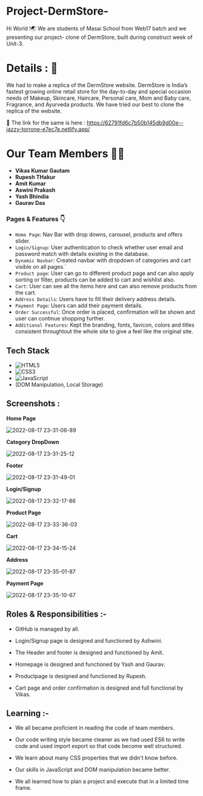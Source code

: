# Project-DermStore-
Hi World !🌏
We are students of Masai School from Web17 batch and we presenting our project- clone of DermStore, built during construct week of Unit-3.

# Details : 🔭
We had to make a replica of the DermStore website. DermStore is India’s fastest growing online retail store for the day-to-day and special occasion needs of Makeup,
Skincare, Haircare, Personal care, Mom and Baby care, Fragrance, and Ayurveda products. We have tried our best to clone the replica of the website.


 🚀 The link for the same is here : https://62791fd6c7b50b145db9d00e--jazzy-torrone-e7ec7e.netlify.app/
 

# Our Team Members 👨‍💻
  - **Vikas Kumar Gautam**
  - **Rupesh THakur**
  - **Amit Kumar**
  - **Aswini Prakash**
  - **Yash Bhindia**
  - **Gaurav Das**
  


### Pages & Features 👇

- `Home Page`: Nav Bar with drop downs, carousel, products and offers slider.
- `Login/Signup`: User authentication to check whether user email and password match with details existing in the database.
- `Dynamic Navbar`: Created navbar with dropdown of categories and cart visible on all pages.`
- `Product page`: User can go to different product page and can also apply sorting or filter, products can be added to cart and wishlist also.
- `Cart`: User can see all the items here and can also remove products from the cart.
- `Address Details`: Users have to fill their delivery address details.
- `Payment Page`: Users can add their payment details.
- `Order Successful`: Once order is placed, confirmation will be shown and user can continue shopping further.
- `Additional Features`: Kept the branding, fonts, favicon, colors  and titles consistent throughtout the whole site to give a feel like the original site.

## Tech Stack

- ![HTML5](https://img.shields.io/badge/-HTML5-000000?style=for-the-badge&logo=HTML5)
- ![CSS3](https://img.shields.io/badge/-CSS3-000000?style=for-the-badge&logo=CSS3)
- ![JavaScript](https://img.shields.io/badge/-JavaScript-000000?style=for-the-badge&logo=javascript) 
- (DOM Manipulation, Local Storage)

## Screenshots :

**Home Page**

![2022-08-17 23-31-06-89](https://user-images.githubusercontent.com/101567722/185218174-281f09f9-2733-4048-b938-bc760fa6a9b9.png)


**Category DropDown**

![2022-08-17 23-31-25-12](https://user-images.githubusercontent.com/101567722/185218217-005a77a6-02b7-4367-97c7-fe248b357538.png)

**Footer**

![2022-08-17 23-31-49-01](https://user-images.githubusercontent.com/101567722/185218267-3cd8233d-c6a8-4042-bcdc-fb21218bbf63.png)


**Login/Signup**

![2022-08-17 23-32-17-86](https://user-images.githubusercontent.com/101567722/185218292-ddd17a76-d169-4a42-9ab9-4e260575eca9.png)


**Product Page**

![2022-08-17 23-33-36-03](https://user-images.githubusercontent.com/101567722/185218363-6b366fba-f8bb-44c8-b757-865c6ff762a5.png)


**Cart**

![2022-08-17 23-34-15-24](https://user-images.githubusercontent.com/101567722/185218451-ebec766f-a7c5-4b8b-b6bc-d2a5bf9d6bcb.png)




**Address**

![2022-08-17 23-35-01-87](https://user-images.githubusercontent.com/101567722/185218479-575160fe-3500-4636-86b1-ee23df70eb85.png)



**Payment Page**

![2022-08-17 23-35-10-67](https://user-images.githubusercontent.com/101567722/185218581-007e4ccf-986a-4cc4-a076-e7d935c8dfc7.png)



## Roles & Responsibilities :-

- GitHub is managed by all.

- Login/Signup page is designed and functioned by Ashwini.

- The Header and footer is designed and functioned by Amit.

- Homepage is designed and functioned by Yash and Gaurav.

- Productpage is designed and functioned by Rupesh.

- Cart page and order confirmation is designed and full functional by Vikas.


## Learning :-

- We all became proficient in reading the code of team members.

- Our code writing style became cleaner as we had used ES6 to write code and used import export so that code become well structured.

- We learn about many CSS properties that we didn't know before.

- Our skills in JavaScript and DOM manipulation became better.

- We all learned how to plan a project and execute that in a limited time frame.

